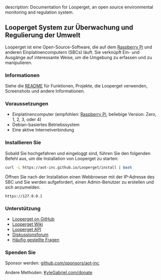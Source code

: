 description: Documentation for Looperget, an open source environmental monitoring and regulation system.

## Looperget System zur Überwachung und Regulierung der Umwelt

Looperget ist eine Open-Source-Software, die auf dem [Raspberry Pi](https://en.wikipedia.org/wiki/Raspberry_Pi) und anderen Einplatinencomputern (SBCs) läuft. Sie verknüpft Ein- und Ausgänge auf interessante Weise, um die Umgebung zu erfassen und zu manipulieren.

### Informationen

Siehe die [README](https://github.com/aot-inc/Looperget#uses) für Funktionen, Projekte, die Looperget verwenden, Screenshots und andere Informationen.

### Voraussetzungen

*   Einplatinencomputer (empfohlen: [Raspberry Pi](https://www.raspberrypi.org/), beliebige Version: Zero, 1, 2, 3, oder 4)
*   Debian-basiertes Betriebssystem
*   Eine aktive Internetverbindung

### Installieren Sie

Sobald Sie hochgefahren und eingeloggt sind, führen Sie den folgenden Befehl aus, um die Installation von Looperget zu starten:

```bash
curl -L https://aot-inc.github.io/Looperget/install | bash
```

Öffnen Sie nach der Installation einen Webbrowser mit der IP-Adresse des SBC und Sie werden aufgefordert, einen Admin-Benutzer zu erstellen und sich anzumelden.

```
https://127.0.0.1
```

### Unterstützung

*   [Looperget on GitHub](https://github.com/aot-inc/Looperget)
*   [Looperget Wiki](https://github.com/aot-inc/Looperget/wiki)
*   [Looperget API](https://aot-inc.github.io/Looperget/looperget-api.html)
*   [Diskussionsforum](https://forum.radicaldiy.com)
*   [Häufig gestellte Fragen](https://forum.radicaldiy.com/docs?category=23&tags=looperget)

### Spenden Sie

Sponsor werden: [github.com/sponsors/aot-inc](https://github.com/sponsors/aot-inc)

Andere Methoden: [KyleGabriel.com/donate](https://aot-inc.com/donate)
